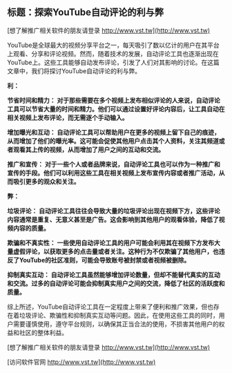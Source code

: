 ## **标题：探索YouTube自动评论的利与弊**

[想了解推广相关软件的朋友请登录 http://www.vst.tw](http://www.vst.tw)

YouTube是全球最大的视频分享平台之一，每天吸引了数以亿计的用户在其平台上观看、分享和评论视频。然而，随着技术的发展，自动评论工具也逐渐出现在YouTube上。这些工具能够自动发布评论，引发了人们对其影响的讨论。在这篇文章中，我们将探讨YouTube自动评论的利与弊。

**利：**

**节省时间和精力： 对于那些需要在多个视频上发布相似评论的人来说，自动评论工具可以节省大量的时间和精力。他们可以通过设置好评论内容后，让工具自动在相关视频上发布评论，而无需逐个手动输入。**

**增加曝光和互动： 自动评论工具可以帮助用户在更多的视频上留下自己的痕迹，从而增加了他们的曝光率。这可能会促使其他用户点击其个人资料，关注其频道或者观看其上传的视频，从而增加了用户之间的互动和交流。**

**推广和宣传： 对于一些个人或者品牌来说，自动评论工具也可以作为一种推广和宣传的手段。他们可以利用这些工具在相关视频上发布宣传内容或者推广活动，从而吸引更多的观众和关注。**

**弊：**

**垃圾评论： 自动评论工具往往会导致大量的垃圾评论出现在视频下方，这些评论内容通常是重复、无意义甚至是广告。这会影响到其他用户的观看体验，降低了视频内容的质量。**

**欺骗和不真实性： 一些使用自动评论工具的用户可能会利用其在视频下方发布大量虚假评论，以获取更多的点击量或者关注。这种行为不仅欺骗了其他用户，也违反了YouTube的社区准则，可能会导致账号被封禁或者视频被删除。**

**抑制真实互动： 自动评论工具虽然能够增加评论数量，但却不能替代真实的互动和交流。过多的自动评论可能会抑制真实用户之间的交流，降低了社区的活跃度和质量。**

综上所述，YouTube自动评论工具在一定程度上带来了便利和推广效果，但也存在着垃圾评论、欺骗性和抑制真实互动等问题。因此，在使用这些工具的同时，用户需要谨慎使用，遵守平台规则，以确保其正当合法的使用，不损害其他用户的权益和社区的整体利益。

[想了解推广相关软件的朋友请登录 http://www.vst.tw](http://www.vst.tw)


[访问软件官网 http://www.vst.tw](http://www.vst.tw)
